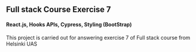 <h2>Full stack Course Exercise 7</h2>
<h4>React.js, Hooks APIs, Cypress, Styling (BootStrap)</h4>
<p>This project is carried out for answering exercise 7  of Full stack course from Helsinki UAS</p>